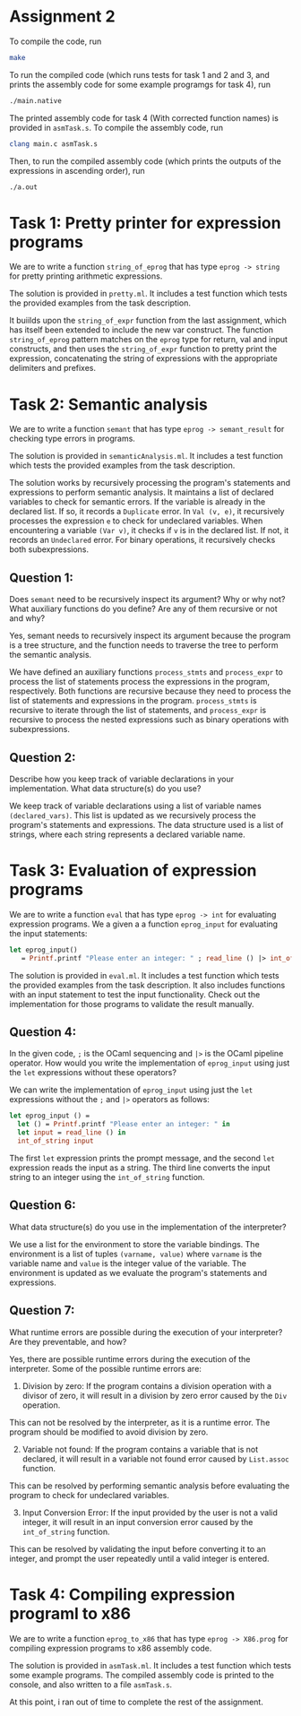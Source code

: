 # Assignment 2

To compile the code, run 

```bash
make
```

To run the compiled code (which runs tests for task 1 and 2 and 3, and prints the assembly code for some example programgs for task 4), run

```bash
./main.native
```

The printed assembly code for task 4 (With corrected function names) is provided in ```asmTask.s```. To compile the assembly code, run

```bash
clang main.c asmTask.s
```

Then, to run the compiled assembly code (which prints the outputs of the expressions in ascending order), run

```bash
./a.out
```

# Task 1: Pretty printer for expression programs

We are to write a function ```string_of_eprog``` that has type ```eprog -> string``` for pretty printing arithmetic expressions.

The solution is provided in ```pretty.ml```. It includes a test function which tests the provided examples from the task description.

It buiilds upon the ```string_of_expr``` function from the last assignment, which has itself been extended to include the new var construct. The function ```string_of_eprog``` pattern matches on the ```eprog``` type for return, val and input constructs, and then uses the ```string_of_expr``` function to pretty print the expression, concatenating the string of expressions with the appropriate delimiters and prefixes.

# Task 2: Semantic analysis

We are to write a function ```semant``` that has type ```eprog -> semant_result``` for checking type errors in programs.

The solution is provided in ```semanticAnalysis.ml```. It includes a test function which tests the provided examples from the task description.

The solution works by recursively processing the program's statements and expressions to perform semantic analysis. It maintains a list of declared variables to check for semantic errors. If the variable is already in the declared list. If so, it records a ```Duplicate``` error. In ```Val (v, e)```, it recursively processes the expression ```e``` to check for undeclared variables. When encountering a variable ```(Var v)```, it checks if ```v``` is in the declared list. If not, it records an ```Undeclared``` error. For binary operations, it recursively checks both subexpressions.

## Question 1:

Does ```semant``` need to be recursively inspect its argument? Why or why not? What auxiliary functions do you define? Are any of them recursive or not and why?

Yes, semant needs to recursively inspect its argument because the program is a tree structure, and the function needs to traverse the tree to perform the semantic analysis.

We have defined an auxiliary functions ```process_stmts``` and ```process_expr``` to process the list of statements process the expressions in the program, respectively. Both functions are recursive because they need to process the list of statements and expressions in the program. ```process_stmts``` is recursive to iterate through the list of statements, and ```process_expr``` is recursive to process the nested expressions such as binary operations with subexpressions.

## Question 2:

Describe how you keep track of variable declarations in your implementation. What data structure(s) do you use?

We keep track of variable declarations using a list of variable names ```(declared_vars)```. This list is updated as we recursively process the program's statements and expressions. The data structure used is a list of strings, where each string represents a declared variable name.

# Task 3: Evaluation of expression programs

We are to write a function ```eval``` that has type ```eprog -> int``` for evaluating expression programs. We a given a a function ```eprog_input``` for evaluating the input statements:

```ocaml
let eprog_input() 
   = Printf.printf "Please enter an integer: " ; read_line () |> int_of_string
```

The solution is provided in ```eval.ml```. It includes a test function which tests the provided examples from the task description. It also includes functions with an input statement to test the input functionality. Check out the implementation for those programs to validate the result manually.

## Question 4:

In the given code, ```;``` is the OCaml sequencing and ```|>``` is the OCaml pipeline operator. How would you write the implementation of ```eprog_input``` using just the ```let``` expressions without these operators?

We can write the implementation of ```eprog_input``` using just the ```let``` expressions without the ```;``` and ```|>``` operators as follows:

```ocaml
let eprog_input () = 
  let () = Printf.printf "Please enter an integer: " in
  let input = read_line () in
  int_of_string input
```

The first ```let``` expression prints the prompt message, and the second ```let``` expression reads the input as a string. The third line converts the input string to an integer using the ```int_of_string``` function.

## Question 6:

What data structure(s) do you use in the implementation of the interpreter?

We use a list for the environment to store the variable bindings. The environment is a list of tuples ```(varname, value)``` where ```varname``` is the variable name and ```value``` is the integer value of the variable. The environment is updated as we evaluate the program's statements and expressions.

## Question 7:

What runtime errors are possible during the execution of your interpreter? Are they preventable, and how?

Yes, there are possible runtime errors during the execution of the interpreter. Some of the possible runtime errors are:

1. Division by zero: If the program contains a division operation with a divisor of zero, it will result in a division by zero error caused by the ```Div``` operation.

This can not be resolved by the interpreter, as it is a runtime error. The program should be modified to avoid division by zero.

2. Variable not found: If the program contains a variable that is not declared, it will result in a variable not found error caused by ```List.assoc``` function.

This can be resolved by performing semantic analysis before evaluating the program to check for undeclared variables.

3. Input Conversion Error: If the input provided by the user is not a valid integer, it will result in an input conversion error caused by the ```int_of_string``` function.

This can be resolved by validating the input before converting it to an integer, and prompt the user repeatedly until a valid integer is entered.

# Task 4: Compiling expression programl to x86

We are to write a function ```eprog_to_x86``` that has type ```eprog -> X86.prog``` for compiling expression programs to x86 assembly code.

The solution is provided in ```asmTask.ml```. It includes a test function which tests some example programs. The compiled assembly code is printed to the console, and also written to a file ```asmTask.s```.

At this point, i ran out of time to complete the rest of the assignment.
